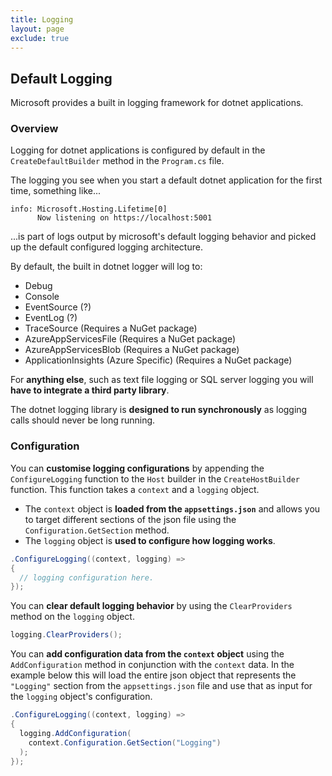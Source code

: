 ```yaml
---
title: Logging
layout: page
exclude: true
---
```


## Default Logging

Microsoft provides a built in logging framework for dotnet applications.

### Overview

Logging for dotnet applications is configured by default in the `CreateDefaultBuilder` method in the `Program.cs` file.

The logging you see when you start a default dotnet application for the first time, something like...
```
info: Microsoft.Hosting.Lifetime[0]
      Now listening on https://localhost:5001
```
...is part of logs output by microsoft's default logging behavior and picked up the default configured logging architecture.

By default, the built in dotnet logger will log to:

- Debug
- Console
- EventSource (?)
- EventLog (?)
- TraceSource (Requires a NuGet package)
- AzureAppServicesFile (Requires a NuGet package)
- AzureAppServicesBlob (Requires a NuGet package)
- ApplicationInsights (Azure Specific) (Requires a NuGet package)

For **anything else**, such as text file logging or SQL server logging you will **have to integrate a third party library**.

The dotnet logging library is **designed to run synchronously** as logging calls should never be long running.

### Configuration

You can **customise logging configurations** by appending the `ConfigureLogging` function to the `Host` builder in the `CreateHostBuilder` function. This function takes a `context` and a `logging` object. 

- The `context` object is **loaded from the `appsettings.json`** and allows you to target different sections of the json file using the `Configuration.GetSection` method.
- The `logging` object is **used to configure how logging works**.
```csharp
.ConfigureLogging((context, logging) =>
{
  // logging configuration here.
});
```

You can **clear default logging behavior** by using the `ClearProviders` method on the `logging` object.
```csharp
logging.ClearProviders();
```

You can **add configuration data from the `context` object** using the `AddConfiguration` method in conjunction with the `context` data. In the example below this will load the entire json object that represents the `"Logging"` section from the `appsettings.json` file and use that as input for the `logging` object's configuration.
```csharp
.ConfigureLogging((context, logging) =>
{
  logging.AddConfiguration(
    context.Configuration.GetSection("Logging")
  );
});
```
<!--stackedit_data:
eyJoaXN0b3J5IjpbMTY5Mjc5MTk0NSwxMjQ2MzU3MDQyLDE5Mz
kzOTMyMzIsNTUzNDQ0NDk1XX0=
-->